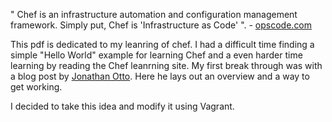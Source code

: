 " Chef is an infrastructure automation and configuration management framework. Simply put, Chef is 'Infrastructure as Code' ". - [opscode.com](https://learnchef.opscode.com/)


This pdf is dedicated to my leanring of chef. I had a difficult time finding a simple "Hello World" example for learning Chef and a even harder time learning by reading the Chef leanrning site. My first break through was with a blog post by [Jonathan Otto](http://jonathanotto.com/blog/chef-tutorial-in-minutes.html). Here he lays out an overview and a way to get working. 

I decided to take this idea and modify it using Vagrant. 
